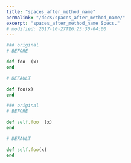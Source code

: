 ```yaml
---
title: "spaces_after_method_name"
permalink: "/docs/spaces_after_method_name/"
excerpt: "spaces_after_method_name Specs."
# modified: 2017-10-27T16:25:30-04:00
---
```

```ruby
### original
# BEFORE

def foo  (x)
end

```
```ruby
# DEFAULT

def foo(x)
end


```
```ruby
### original
# BEFORE

def self.foo  (x)
end

```
```ruby
# DEFAULT

def self.foo(x)
end
```
